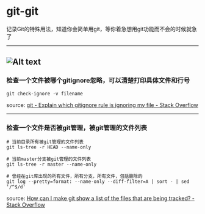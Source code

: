 # git-git
记录Git的特殊用法，知道你会简单用git，等你着急想用git功能而不会的时候就急了

---
![Alt text](image.png)
---

### 检查一个文件被哪个gitignore忽略，可以清楚打印具体文件和行号

```git check-ignore -v filename```

source: [git - Explain which gitignore rule is ignoring my file - Stack Overflow](https://stackoverflow.com/questions/12144633/explain-which-gitignore-rule-is-ignoring-my-file)

---

### 检查一个文件是否被git管理，被git管理的文件列表

```
# 当前目录所有被git管理的文件列表
git ls-tree -r HEAD --name-only

# 当前master分支被git管理的文件列表
git ls-tree -r master --name-only

# 曾经在git库出现的所有文件，所有分支，所有文件，包括删除的
git log --pretty=format: --name-only --diff-filter=A | sort - | sed '/^$/d'
```

source: [How can I make git show a list of the files that are being tracked? - Stack Overflow](https://stackoverflow.com/questions/15606955/how-can-i-make-git-show-a-list-of-the-files-that-are-being-tracked)
